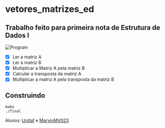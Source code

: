 # vetores_matrizes_ed
## Trabalho feito para primeira nota de Estrutura de Dados I

![Program](https://i.imgur.com/3QKaEwV.png)

- [x] Ler a matriz A
- [x] Ler a matriz B
- [x] Multiplicar a Matriz A pela matriz B
- [x] Calcular a transposta da matriz A
- [x] Multiplicar a matriz A pela transposta da matriz B

## Construindo
```
make
./final
```

Alunos: [Uotlaf](https://github.com/uotlaf/) e [MarvinMV023](https://github.com/marvinMV23)
